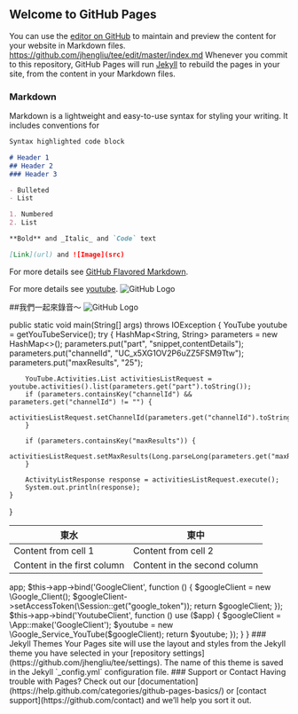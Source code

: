 ## Welcome to GitHub Pages

You can use the [editor on GitHub](https://www.youtube.com/watch?v=JwjBbWQs71k) to maintain and preview the content for your website in Markdown files.
https://github.com/jhengliu/tee/edit/master/index.md
Whenever you commit to this repository, GitHub Pages will run [Jekyll](https://jekyllrb.com/) to rebuild the pages in your site, from the content in your Markdown files.

### Markdown

Markdown is a lightweight and easy-to-use syntax for styling your writing. It includes conventions for

```markdown
Syntax highlighted code block

# Header 1
## Header 2
### Header 3

- Bulleted
- List

1. Numbered
2. List

**Bold** and _Italic_ and `Code` text

[Link](url) and ![Image](src)
```

For more details see [GitHub Flavored Markdown](https://guides.github.com/features/mastering-markdown/).

For more details see [youtube](https://www.youtube.com/watch?v=JwjBbWQs71k).
![GitHub Logo](https://scontent.ftpe3-1.fna.fbcdn.net/v/t1.0-9/13177341_883733221755348_3788928508532700048_n.jpg?oh=d8da7efc5756c123e4662041b274e70e&oe=5ABBF33A)

##我們一起來錄音～
![GitHub Logo](https://scontent.ftpe3-1.fna.fbcdn.net/v/t1.0-9/13335578_894160290712641_8066235228498622809_n.jpg?oh=0dcb05483f0c3218baf547196cc7f83d&oe=5AEE155E)

public static void main(String[] args) throws IOException {
    YouTube youtube = getYouTubeService();
    try {
        HashMap<String, String> parameters = new HashMap<>();
        parameters.put("part", "snippet,contentDetails");
        parameters.put("channelId", "UC_x5XG1OV2P6uZZ5FSM9Ttw");
        parameters.put("maxResults", "25");

        YouTube.Activities.List activitiesListRequest = youtube.activities().list(parameters.get("part").toString());
        if (parameters.containsKey("channelId") && parameters.get("channelId") != "") {
            activitiesListRequest.setChannelId(parameters.get("channelId").toString());
        }

        if (parameters.containsKey("maxResults")) {
            activitiesListRequest.setMaxResults(Long.parseLong(parameters.get("maxResults").toString()));
        }

        ActivityListResponse response = activitiesListRequest.execute();
        System.out.println(response);
    }
}

東水 | 東中
------------ | -------------
Content from cell 1 | Content from cell 2
Content in the first column | Content in the second column

<?php
namespace App\Providers;
use Illuminate\Support\ServiceProvider;
class YouTubeServiceProvider extends ServiceProvider
{
  /**
    * Bootstrap the application services.
    *
    * @return void
    */
  public function boot()
  {
    //
  }
  /**
    * Register the application services.
    *
    * @return void
    */
  public function register()
  {
    $app = $this->app;
    $this->app->bind('GoogleClient', function () {
      $googleClient = new \Google_Client();
      $googleClient->setAccessToken(\Session::get("google_token"));
      return $googleClient;
    });
    $this->app->bind('YoutubeClient', function () use ($app) {
      $googleClient = \App::make('GoogleClient');
      $youtube = new \Google_Service_YouTube($googleClient);
      return $youtube;
    });
  }
}

### Jekyll Themes

Your Pages site will use the layout and styles from the Jekyll theme you have selected in your [repository settings](https://github.com/jhengliu/tee/settings). The name of this theme is saved in the Jekyll `_config.yml` configuration file.

### Support or Contact

Having trouble with Pages? Check out our [documentation](https://help.github.com/categories/github-pages-basics/) or [contact support](https://github.com/contact) and we’ll help you sort it out.
